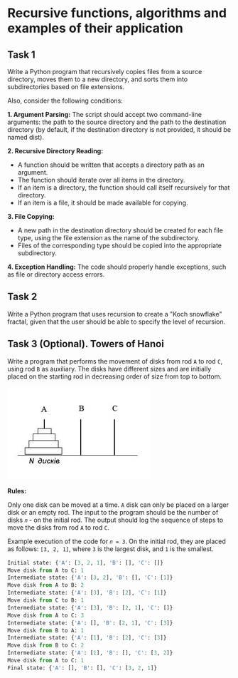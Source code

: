 # Recursive functions, algorithms and examples of their application

## Task 1

Write a Python program that recursively copies files from a source directory, moves them to a new directory, and sorts them into subdirectories based on file extensions.

Also, consider the following conditions:

**1. Argument Parsing:**
The script should accept two command-line arguments: the path to the source directory and the path to the destination directory (by default, if the destination directory is not provided, it should be named dist).

**2. Recursive Directory Reading:**

- A function should be written that accepts a directory path as an argument.
- The function should iterate over all items in the directory.
- If an item is a directory, the function should call itself recursively for that directory.
- If an item is a file, it should be made available for copying.

**3. File Copying:**

- A new path in the destination directory should be created for each file type, using the file extension as the name of the subdirectory.
- Files of the corresponding type should be copied into the appropriate subdirectory.

**4. Exception Handling:**
The code should properly handle exceptions, such as file or directory access errors.

## Task 2

Write a Python program that uses recursion to create a "Koch snowflake" fractal, given that the user should be able to specify the level of recursion.

## Task 3 (Optional). Towers of Hanoi

Write a program that performs the movement of disks from rod `A` to rod `C`, using rod `B` as auxiliary. The disks have different sizes and are initially placed on the starting rod in decreasing order of size from top to bottom.

![Preview](./assets/task1.png)

**Rules:**

Only one disk can be moved at a time.
`A` disk can only be placed on a larger disk or an empty rod.
The input to the program should be the number of disks
`𝑛` - on the initial rod. The output should log the sequence of steps to move the disks from rod `A` to rod `C`.

Example execution of the code for `𝑛 = 3`. On the initial rod, they are placed as follows: `[3, 2, 1]`, where `3` is the largest disk, and `1` is the smallest.

```python
Initial state: {'A': [3, 2, 1], 'B': [], 'C': []}
Move disk from A to C: 1
Intermediate state: {'A': [3, 2], 'B': [], 'C': [1]}
Move disk from A to B: 2
Intermediate state: {'A': [3], 'B': [2], 'C': [1]}
Move disk from C to B: 1
Intermediate state: {'A': [3], 'B': [2, 1], 'C': []}
Move disk from A to C: 3
Intermediate state: {'A': [], 'B': [2, 1], 'C': [3]}
Move disk from B to A: 1
Intermediate state: {'A': [1], 'B': [2], 'C': [3]}
Move disk from B to C: 2
Intermediate state: {'A': [1], 'B': [], 'C': [3, 2]}
Move disk from A to C: 1
Final state: {'A': [], 'B': [], 'C': [3, 2, 1]}
```
